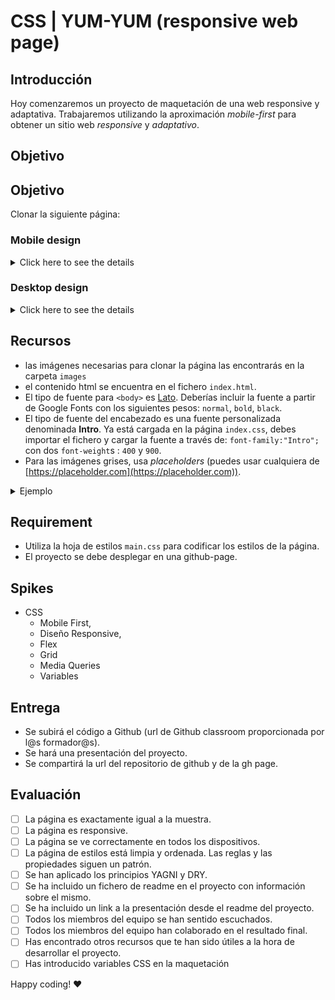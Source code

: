 # CSS | YUM-YUM (responsive web page)

## Introducción

Hoy comenzaremos un proyecto de maquetación de una web responsive y adaptativa.
Trabajaremos utilizando la aproximación _mobile-first_ para obtener un sitio web _responsive_ y _adaptativo_.

## Objetivo

## Objetivo
Clonar la siguiente página:
### Mobile design

<details>
  <summary>Click here to see the details </summary>
  
  ![mobile](https://s3-us-west-2.amazonaws.com/s.cdpn.io/67030/19_Yum-Yum_home_mobile.jpg)

</details>

### Desktop design

<details>
  <summary>Click here to see the details </summary>

![desktop](https://s3-us-west-2.amazonaws.com/s.cdpn.io/67030/05_Yum-Yum_home.jpg?v2)

</details>

## Recursos
- las imágenes necesarias para clonar la página las encontrarás en la carpeta `images`
- el contenido html se encuentra en el fichero `index.html`.
- El tipo de fuente para `<body>` es [Lato](https://fonts.google.com/specimen/Lato). Deberías incluir la fuente a partir de Google Fonts con los siguientes pesos: `normal`, `bold`, `black`.
- El tipo de fuente del encabezado es una fuente personalizada denominada **Intro**. Ya está cargada en la página `index.css`, debes importar el fichero y cargar la fuente a través de: `font-family:"Intro";` con dos `font-weight`s : `400` y `900`.
- Para las imágenes grises, usa _placeholders_ (puedes usar cualquiera de [https://placeholder.com](https://placeholder.com)).

<details>
  <summary>Ejemplo</summary>
    
  ![](https://via.placeholder.com/800x600)

</details>

## Requirement 
- Utiliza la hoja de estilos `main.css` para codificar los estilos de la página.
- El proyecto se debe desplegar en una github-page.

## Spikes
- CSS
  - Mobile First,
  - Diseño Responsive,
  - Flex
  - Grid
  - Media Queries
  - Variables

## Entrega
- Se subirá el código a Github (url de Github classroom proporcionada por l@s formador@s).
- Se hará una presentación del proyecto.
- Se compartirá la url del repositorio de github y de la gh page.


## Evaluación
- [ ] La página es exactamente igual a la muestra.
- [ ] La página es responsive.
- [ ] La página se ve correctamente en todos los dispositivos.
- [ ] La página de estilos está limpia y ordenada. Las reglas y las propiedades siguen un patrón.
- [ ] Se han aplicado los principios YAGNI y DRY.
- [ ] Se ha incluido un fichero de readme en el proyecto con información sobre el mismo.
- [ ] Se ha incluido un link a la presentación desde el readme del proyecto.
- [ ] Todos los miembros del equipo se han sentido escuchados.
- [ ] Todos los miembros del equipo han colaborado en el resultado final.
- [ ] Has encontrado otros recursos que te han sido útiles a la hora de desarrollar el proyecto.
- [ ] Has introducido variables CSS en la maquetación

Happy coding! ❤️
